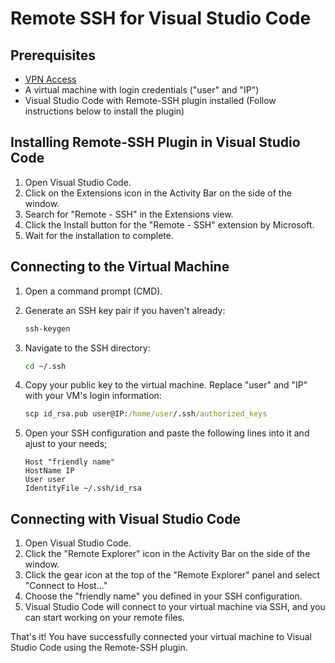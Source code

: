 # Remote SSH for Visual Studio Code

## Prerequisites
- [VPN Access](VPN.md)
- A virtual machine with login credentials ("user" and "IP")
- Visual Studio Code with Remote-SSH plugin installed (Follow instructions below to install the plugin)

## Installing Remote-SSH Plugin in Visual Studio Code
1. Open Visual Studio Code.
2. Click on the Extensions icon in the Activity Bar on the side of the window.
3. Search for "Remote - SSH" in the Extensions view.
4. Click the Install button for the "Remote - SSH" extension by Microsoft.
5. Wait for the installation to complete.

## Connecting to the Virtual Machine
1. Open a command prompt (CMD).
2. Generate an SSH key pair if you haven't already:

   ```cmd
   ssh-keygen
    ```

3. Navigate to the SSH directory:

    ```cmd
    cd ~/.ssh
    ```
4. Copy your public key to the virtual machine. Replace "user" and "IP" with your VM's login information:

    ```cmd
    scp id_rsa.pub user@IP:/home/user/.ssh/authorized_keys
    ```

5. Open your SSH configuration and paste the following lines into it and ajust to your needs;
   
   ```ssh config
   Host "friendly name"
   HostName IP
   User user
   IdentityFile ~/.ssh/id_rsa
   ```

## Connecting with Visual Studio Code

  1.  Open Visual Studio Code.
  2.  Click the "Remote Explorer" icon in the Activity Bar on the side of the window.
  3.  Click the gear icon at the top of the "Remote Explorer" panel and select "Connect to Host..."
  4.  Choose the "friendly name" you defined in your SSH configuration.
  5.  Visual Studio Code will connect to your virtual machine via SSH, and you can start working on your remote files.

That's it! You have successfully connected your virtual machine to Visual Studio Code using the Remote-SSH plugin.
